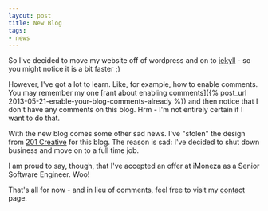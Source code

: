 ```yaml
---
layout: post
title: New Blog
tags:
- news
---
```

So I've decided to move my website off of wordpress and on to [jekyll](https://jekyllrb.com/) - so you might notice it is a bit faster ;)

However, I've got a lot to learn. Like, for example, how to enable comments. You may remember my one [rant about enabling comments]({% post_url 2013-05-21-enable-your-blog-comments-already %}) and then notice that I don't have any comments on this blog. Hrm - I'm not entirely certain if I want to do that.

With the new blog comes some other sad news. I've "stolen" the design from [201 Creative](http://201creative.com) for this blog. The reason is sad: I've decided to shut down business and move on to a full time job.

I am proud to say, though, that I've accepted an offer at iMoneza as a Senior Software Engineer. Woo!

That's all for now - and in lieu of comments, feel free to visit my [contact](/contact) page.